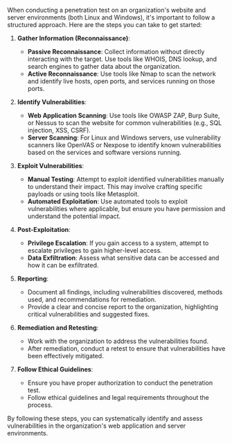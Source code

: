 When conducting a penetration test on an organization's website and server environments (both Linux and Windows), it's important to follow a structured approach. Here are the steps you can take to get started:

1. **Gather Information (Reconnaissance)**:
   - **Passive Reconnaissance**: Collect information without directly interacting with the target. Use tools like WHOIS, DNS lookup, and search engines to gather data about the organization.
   - **Active Reconnaissance**: Use tools like Nmap to scan the network and identify live hosts, open ports, and services running on those ports.

2. **Identify Vulnerabilities**:
   - **Web Application Scanning**: Use tools like OWASP ZAP, Burp Suite, or Nessus to scan the website for common vulnerabilities (e.g., SQL injection, XSS, CSRF).
   - **Server Scanning**: For Linux and Windows servers, use vulnerability scanners like OpenVAS or Nexpose to identify known vulnerabilities based on the services and software versions running.

3. **Exploit Vulnerabilities**:
   - **Manual Testing**: Attempt to exploit identified vulnerabilities manually to understand their impact. This may involve crafting specific payloads or using tools like Metasploit.
   - **Automated Exploitation**: Use automated tools to exploit vulnerabilities where applicable, but ensure you have permission and understand the potential impact.

4. **Post-Exploitation**:
   - **Privilege Escalation**: If you gain access to a system, attempt to escalate privileges to gain higher-level access.
   - **Data Exfiltration**: Assess what sensitive data can be accessed and how it can be exfiltrated.

5. **Reporting**:
   - Document all findings, including vulnerabilities discovered, methods used, and recommendations for remediation.
   - Provide a clear and concise report to the organization, highlighting critical vulnerabilities and suggested fixes.

6. **Remediation and Retesting**:
   - Work with the organization to address the vulnerabilities found.
   - After remediation, conduct a retest to ensure that vulnerabilities have been effectively mitigated.

7. **Follow Ethical Guidelines**:
   - Ensure you have proper authorization to conduct the penetration test.
   - Follow ethical guidelines and legal requirements throughout the process.

By following these steps, you can systematically identify and assess vulnerabilities in the organization's web application and server environments.